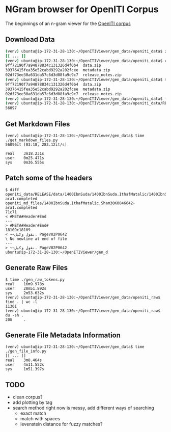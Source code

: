 # NGram browser for OpenITI Corpus

The beginnings of an n-gram viewer for the [OpenITI corpus](https://zenodo.org/record/7687795)

## Download Data

```sh
(venv) ubuntu@ip-172-31-28-130:~/OpenITIViewer/gen_data/openiti_data$ zenodo_get 10.5281/zenodo.7687795
[[ ... ]]
(venv) ubuntu@ip-172-31-28-130:~/OpenITIViewer/gen_data/openiti_data$ cat md5sums.txt 
9ff72190f7a94878834c131326d4f0b4  data.zip
39376415fea35e52cabd9292a202fcee  metadata.zip
02df73ee30a631da57c6d3d08fa9c9c7  release_notes.zip
(venv) ubuntu@ip-172-31-28-130:~/OpenITIViewer/gen_data/openiti_data$ md5sum *.zip
9ff72190f7a94878834c131326d4f0b4  data.zip
39376415fea35e52cabd9292a202fcee  metadata.zip
02df73ee30a631da57c6d3d08fa9c9c7  release_notes.zip
(venv) ubuntu@ip-172-31-28-130:~/OpenITIViewer/gen_data/openiti_data$ find *.zip | xargs -I {} unzip {}
(venv) ubuntu@ip-172-31-28-130:~/OpenITIViewer/gen_data/openiti_data/RELEASE/data$ find | wc -l
56097
```

## Get Markdown Files
```
(venv) ubuntu@ip-172-31-28-130:~/OpenITIViewer/gen_data$ time ./get_markdown_files.py 
56096it [03:18, 283.12it/s] 

real    3m18.231s
user    0m25.471s
sys     0m36.555s
```

## Patch some of the headers
```
$ diff openiti_data/RELEASE/data/1400IbnSuda/1400IbnSuda.IthafMatalic/1400IbnSuda.IthafMatalic.Sham30K0046642-ara1.completed openiti_md_files/1400IbnSuda.IthafMatalic.Sham30K0046642-ara1.completed 
71c71
< #META#Header#End
---
> #META#Header#End#
18109c18109
< ~~نقول وكيل. PageV02P0642
\ No newline at end of file
---
> ~~نقول وكيل. PageV02P0642
ubuntu@ip-172-31-28-130:~/OpenITIViewer/gen_d
```


## Generate Raw Files
```
$ time ./gen_raw_tokens.py
real    16m9.978s
user    28m51.892s
sys     2m53.632s
(venv) ubuntu@ip-172-31-28-130:~/OpenITIViewer/gen_data/openiti_raw$ find . | wc -l
11301
(venv) ubuntu@ip-172-31-28-130:~/OpenITIViewer/gen_data/openiti_raw$ du -sh .
20G     .
```

## Generate File Metadata Information
```
(venv) ubuntu@ip-172-31-28-130:~/OpenITIViewer/gen_data$ time ./gen_file_info.py
[[ ... ]] 
real    3m8.464s
user    4m11.552s
sys     1m51.397s
```


## TODO
 - clean corpus?
 - add plotting by tag
 - search method right now is messy, add different ways of searching
 	- exact match
	- match with spaces
	- levenstein distance for fuzzy matches?
